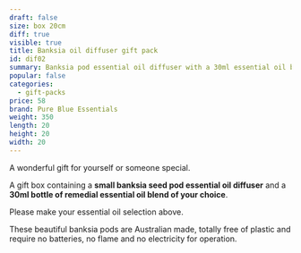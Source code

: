 ```yaml
---
draft: false
size: box 20cm
diff: true
visible: true
title: Banksia oil diffuser gift pack
id: dif02
summary: Banksia pod essential oil diffuser with a 30ml essential oil blend
popular: false
categories:
  - gift-packs
price: 58
brand: Pure Blue Essentials
weight: 350
length: 20
height: 20
width: 20
---
```

A﻿ wonderful gift for yourself or someone special.

A﻿ gift box ﻿containing a **small banksia seed pod essential oil diffuser** and a **30ml bottle of remedial essential oil blend of your choice**.

Please make your essential oil selection above. 

T﻿hese beautiful banksia pods are Australian made, totally free of plastic and require no batteries, no flame and no electricity for operation.